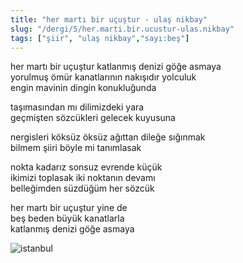 ```yaml
---
title: "her martı bir uçuştur - ulaş nikbay"
slug: "/dergi/5/her.marti.bir.ucustur-ulas.nikbay"
tags: ["şiir", "ulaş nikbay","sayı:beş"]
---
```



her martı bir uçuştur katlanmış denizi göğe asmaya  
yorulmuş ömür kanatlarının nakışıdır yolculuk\
engin mavinin dingin konukluğunda

taşımasından mı dilimizdeki yara\
geçmişten sözcükleri gelecek kuyusuna

nergisleri köksüz öksüz ağıttan dileğe sığınmak\
bilmem şiiri böyle mi tanımlasak

nokta kadarız sonsuz evrende küçük\
ikimizi toplasak iki noktanın devamı\
belleğimden süzdüğüm her sözcük

her martı bir uçuştur yine de\
beş beden büyük kanatlarla\
katlanmış denizi göğe asmaya



![istanbul](/img/istanbul.jpg)


